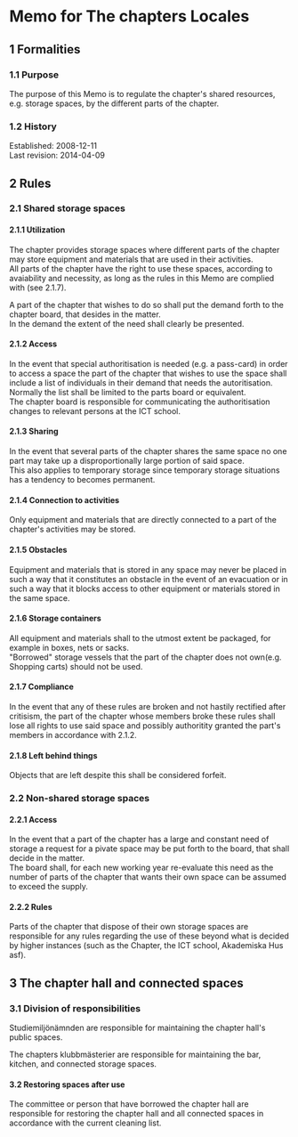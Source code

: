 # Memo for The chapters Locales

## 1 Formalities

### 1.1 Purpose

The purpose of this Memo is to regulate the chapter's shared resources, e.g. storage spaces, by the different parts of the chapter.

### 1.2 History

Established: 2008-12-11  
Last revision: 2014-04-09

## 2 Rules

### 2.1 Shared storage spaces

#### 2.1.1 Utilization

The chapter provides storage spaces where different parts of the chapter may store equipment and materials that are used in their activities.  
All parts of the chapter have the right to use these spaces, according to avaiability and necessity, as long as the rules in this Memo are complied with (see 2.1.7).

A part of the chapter that wishes to do so shall put the demand forth to the chapter board, that desides in the matter.  
In the demand the extent of the need shall clearly be presented.

#### 2.1.2 Access

In the event that special authoritisation is needed (e.g. a pass-card) in order to access a space the part of the chapter that wishes to use the space shall include a list of individuals in their demand that needs the autoritisation.  
Normally the list shall be limited to the parts board or equivalent.  
The chapter board is responsible for communicating the authoritisation changes to relevant persons at the ICT school.

#### 2.1.3 Sharing

In the event that several parts of the chapter shares the same space no one part may take up a disproportionally large portion of said space.  
This also applies to temporary storage since temporary storage situations has a tendency to becomes permanent.

#### 2.1.4 Connection to activities

Only equipment and materials that are directly connected to a part of the chapter's activities may be stored.

#### 2.1.5 Obstacles

Equipment and materials that is stored in any space may never be placed in such a way that it constitutes an obstacle in the event of an evacuation or in such a way that it blocks access to other equipment or materials stored in the same space.

#### 2.1.6 Storage containers

All equipment and materials shall to the utmost extent be packaged, for example in boxes, nets or sacks.  
"Borrowed" storage vessels that the part of the chapter does not own(e.g. Shopping carts) should not be used.

#### 2.1.7 Compliance

In the event that any of these rules are broken and not hastily rectified after critisism, the part of the chapter whose members broke these rules shall lose all rights to use said space and possibly authoritity granted the part's members in accordance with 2.1.2.

#### 2.1.8 Left behind things

Objects that are left despite this shall be considered forfeit.

### 2.2 Non-shared storage spaces

#### 2.2.1 Access

In the event that a part of the chapter has a large and constant need of storage a request for a pivate space may be put forth to the board, that shall decide in the matter.  
The board shall, for each new working year re-evaluate this need as the number of parts of the chapter that wants their own space can be assumed to exceed the supply.

#### 2.2.2 Rules

Parts of the chapter that dispose of their own storage spaces are responsible for any rules regarding the use of these beyond what is decided by higher instances (such as the Chapter, the ICT school, Akademiska Hus asf).

## 3 The chapter hall and connected spaces

### 3.1 Division of responsibilities

Studiemiljönämnden are responsible for maintaining the chapter hall's public spaces.

The chapters klubbmästerier are responsible for maintaining the bar, kitchen, and connected storage spaces.

#### 3.2 Restoring spaces after use

The committee or person that have borrowed the chapter hall are responsible for restoring the chapter hall and all connected spaces in accordance with the current cleaning list.
